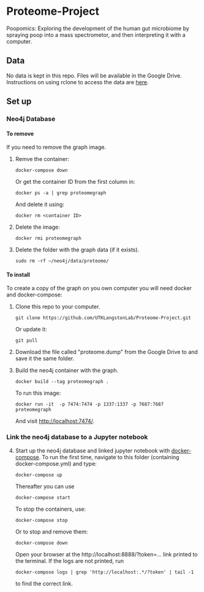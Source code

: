 # Proteome-Project
Poopomics: Exploring the development of the human gut microbiome by spraying poop into a mass spectrometor, and then interpreting it with a computer. 

## Data
No data is kept in this repo. Files will be available in the Google Drive. Instructions on using rclone to access the data are [here](/docs/rclone.md). 

## Set up

### Neo4j Database

#### To remove
If you need to remove the graph image. 

1. Remve the container: 

       docker-compose down

   Or get the container ID from the first column in:
      
       docker ps -a | grep proteomegraph
       
   And delete it using:

       docker rm <container ID>  

2. Delete the image:
    
       docker rmi proteomegraph

3. Delete the folder with the graph data (if it exists). 

       sudo rm -rf ~/neo4j/data/proteome/

#### To install
To create a copy of the graph on you own computer you will need docker and docker-compose: 

1. Clone this repo to your computer. 
    
       git clone https://github.com/UTKLangstonLab/Proteome-Project.git 

   Or update it:
      
       git pull

2. Download the file called "proteome.dump" from the Google Drive to and save it the same folder. 

3. Build the neo4j container with the graph.  
    
       docker build --tag proteomegraph .

   To run this image: 

       docker run -it  -p 7474:7474 -p 1337:1337 -p 7687:7687 proteomegraph
       
   And visit [http://localhost:7474/](http://localhost:7474/). 

### Link the neo4j database to a Jupyter notebook

4. Start up the neo4j database and linked jupyter notebook with [docker-compose](https://docs.docker.com/compose/). 
   To run the first time, navigate to this folder (containing docker-compose.yml) and type:

       docker-compose up

   Thereafter you can use 

       docker-compose start

   To stop the containers, use:

       docker-compose stop
       
   Or to stop and remove them:
   
       docker-compose down
   
   Open your browser at the http://localhost:8888/?token=... link printed to the terminal. If the logs are not printed, run

       docker-compose logs | grep 'http://localhost:.*/?token' | tail -1 
 
   to find the correct link. 
